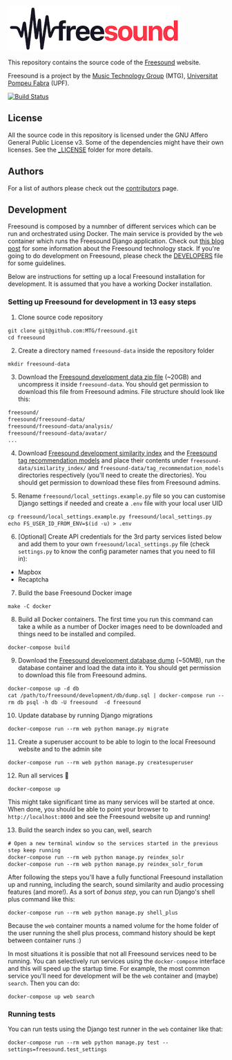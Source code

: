 ![Freesound](media/images/logo_bw.png)

This repository contains the source code of the [Freesound](https://freesound.org) website.

Freesound is a project by the [Music Technology Group](http://www.mtg.upf.edu) (MTG), [Universitat Pompeu Fabra](http://upf.edu) (UPF).

[![Build Status](https://travis-ci.org/MTG/freesound.svg?branch=master)](https://travis-ci.org/MTG/freesound)


## License

All the source code in this repository is licensed under the GNU Affero General Public License v3. Some of the dependencies might have their own licenses. See the [_LICENSE](https://github.com/MTG/freesound/tree/master/_LICENSE) folder for more details.


## Authors

For a list of authors please check out the [contributors](https://github.com/MTG/freesound/graphs/contributors) page.


## Development

Freesound is composed by a numnber of different services which can be run and orchestrated using Docker. The main service is provided by the `web` container which runs the Freesound Django application. Check out [this blog post](https://opensource.creativecommons.org/blog/entries/freesound-intro/) for some information about the Freesound technology stack. If you're going to do development on Freesound, please check the [DEVELOPERS](https://github.com/MTG/freesound/blob/master/DEVELOPERS.md) file for some guidelines. 

Below are instructions for setting up a local Freesound installation for development. It is assumed that you have a working Docker installation.


### Setting up Freesound for development in 13 easy steps

1. Clone source code repository

  ```
git clone git@github.com:MTG/freesound.git
cd freesound
```

2. Create a directory named `freesound-data` inside the repository folder

  ```
mkdir freesound-data
```

3. Download the [Freesound development data zip file](https://drive.google.com/file/d/1ih3or14n-pRVZ-oB0KThp4VVEiKhAeUK/view?usp=sharing) (~20GB) and uncompress it inside `freesound-data`. You should get permission to download this file from Freesound admins. File structure should look like this:

  ```
freesound/
freesound/freesound-data/
freesound/freesound-data/analysis/
freesound/freesound-data/avatar/
...
```

4. Download [Freesound development similarity index](https://drive.google.com/file/d/1ydJUUXbQZbHrva4UZd3C05wDcOXI7v1m/view?usp=sharing) and the [Freesound tag recommendation models](https://drive.google.com/file/d/1snaktMysCXdThWKkYuKWoGc_Hk2BElmz/view?usp=sharing) and place their contents under `freesound-data/similarity_index/` and `freesound-data/tag_recommendation_models` directories respectively (you'll need to create the directories). You should get permission to download these files from Freesound admins.


5. Rename `freesound/local_settings.example.py` file so you can customise Django settings if needed and create a `.env` file with your local user UID

  ```
cp freesound/local_settings.example.py freesound/local_settings.py
echo FS_USER_ID_FROM_ENV=$(id -u) > .env
```

6. [Optional] Create API credentials for the 3rd party services listed below and add them to your own `freesound/local_settings.py` file (check `settings.py` to know the config parameter names that you need to fill in):
 * Mapbox
 * Recaptcha 


7. Build the base Freesound Docker image

  ```
make -C docker
```

8. Build all Docker containers. The first time you run this command can take a while as a number of Docker images need to be downloaded and things need to be installed and compiled. 

  ```
docker-compose build
```

9. Download the [Freesound development database dump](https://drive.google.com/file/d/1d8_0Sa6J5tDQ3k4kvBp4zLUDuYKPUjnq/view?usp=sharing) (~50MB), run the database container and load the data into it. You should get permission to download this file from Freesound admins.

  ```
docker-compose up -d db
cat /path/to/freesound/development/db/dump.sql | docker-compose run --rm db psql -h db -U freesound  -d freesound
```

10. Update database by running Django migrations

  ```
docker-compose run --rm web python manage.py migrate
```

11. Create a superuser account to be able to login to the local Freesound website and to the admin site
  ```
docker-compose run --rm web python manage.py createsuperuser
```

12. Run all services 🎉 

  ```
docker-compose up
```
  This might take significant time as many services will be started at once. When done, you should be able to point your browser to `http://localhost:8000` and see the Freesound website up and running!


13. Build the search index so you can, well, search

  ```
# Open a new terminal window so the services started in the previous step keep running
docker-compose run --rm web python manage.py reindex_solr
docker-compose run --rm web python manage.py reindex_solr_forum
```

After following the steps you'll have a fully functional Freesound installation up and running, including the search, sound similarity and audio processing features (and more!). As a sort of *bonus step*, you can run Django's shell plus command like this:

```
docker-compose run --rm web python manage.py shell_plus
```

Because the `web` container mounts a named volume for the home folder of the user running the shell plus process, command history should be kept between container runs :)

In most situations it is possible that not all Freesound services need to be running. You can selectively run services using the `docker-compose` interface and this will speed up the startup time. For example, the most common service you'll need for development will be the `web` container and (maybe) `search`. Then you can do:

```
docker-compose up web search
```


### Running tests

You can run tests using the Django test runner in the `web` container like that:

```
docker-compose run --rm web python manage.py test --settings=freesound.test_settings
```
